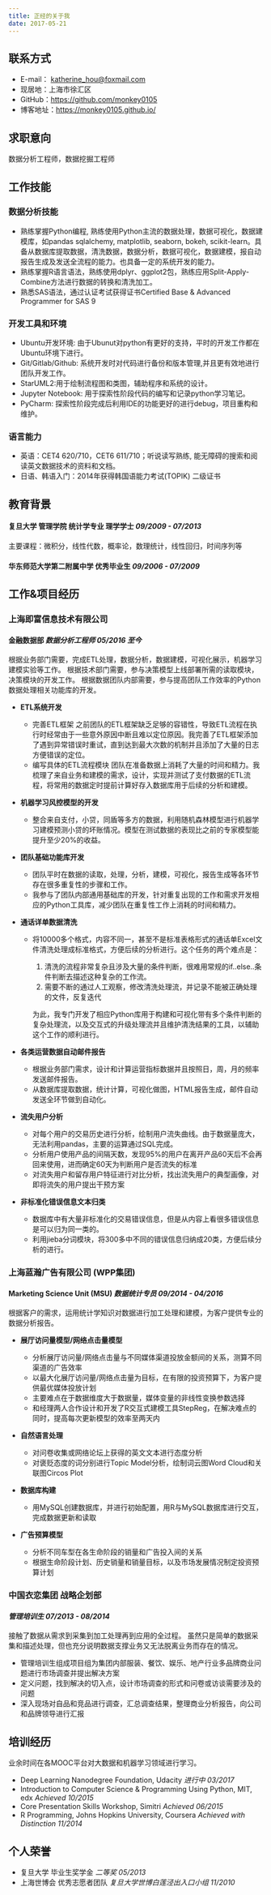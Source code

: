 ```yaml
---
title: 正经的关于我
date: 2017-05-21
---
```


## 联系方式
* E-mail： katherine_hou@foxmail.com
* 现居地：上海市徐汇区
* GitHub：https://github.com/monkey0105
* 博客地址：https://monkey0105.github.io/

## 求职意向

数据分析工程师，数据挖掘工程师

## 工作技能

### 数据分析技能

* 熟练掌握Python编程, 熟练使用Python主流的数据处理，数据可视化，数据建模库，如pandas  sqlalchemy,  matplotlib, seaborn, bokeh,  scikit-learn。具备从数据库提取数据，清洗数据，数据分析，数据可视化，数据建模，报自动报告生成及发送全流程的能力。也具备一定的系统开发的能力。
* 熟练掌握R语言语法，熟练使用dplyr、ggplot2包，熟练应用Split-Apply-Combine方法进行数据的转换和清洗加工。
* 熟悉SAS语法，通过认证考试获得证书Certified Base & Advanced Programmer for SAS 9

### 开发工具和环境
* Ubuntu开发环境: 由于Ubunut对python有更好的支持，平时的开发工作都在Ubuntu环境下进行。
* Git/Gitlab/Github: 系统开发时对代码进行备份和版本管理,并且更有效地进行团队开发工作。
* StarUML2:用于绘制流程图和类图，辅助程序和系统的设计。
* Jupyter Notebook: 用于探索性阶段代码的编写和记录python学习笔记。
* PyCharm: 探索性阶段完成后利用IDE的功能更好的进行debug，项目重构和维护。

### 语言能力
* 英语：CET4 620/710，CET6 611/710；听说读写熟练, 能无障碍的搜索和阅读英文数据技术的资料和文档。
* 日语、韩语入门：2014年获得韩国语能力考试(TOPIK) 二级证书


## 教育背景

#### 复旦大学 管理学院 统计学专业 理学学士          _09/2009 - 07/2013_
主要课程：微积分，线性代数，概率论，数理统计，线性回归，时间序列等
#### 华东师范大学第二附属中学  优秀毕业生            _09/2006 - 07/2009_ 

## 工作&项目经历

### 上海即富信息技术有限公司
#### 金融数据部     _数据分析工程师          05/2016  至今_
根据业务部门需要，完成ETL处理，数据分析，数据建模，可视化展示，机器学习建模实验等工作。
根据技术部门需要，参与决策模型上线部署所需的读取模块，决策模块的开发工作。
根据数据团队内部需要，参与提高团队工作效率的Python数据处理相关功能库的开发。

* __ETL系统开发__
  * 完善ETL框架
    之前团队的ETL框架缺乏足够的容错性，导致ETL流程在执行时经常由于一些意外原因中断且难以定位原因。我完善了ETL框架添加了遇到异常错误时重试，直到达到最大次数的机制并且添加了大量的日志方便错误的定位。
  * 编写具体的ETL流程模块
    团队在准备数据上消耗了大量的时间和精力。我梳理了来自业务和建模的需求，设计，实现并测试了支付数据的ETL流程，将常用的数据定时提前计算好存入数据库用于后续的分析和建模。

* __机器学习风控模型的开发__
  * 整合来自支付，小贷，同盾等多方的数据，利用随机森林模型进行机器学习建模预测小贷的坏账情况。模型在测试数据的表现比之前的专家模型能提升至少20%的收益。

* __团队基础功能库开发__
  * 团队平时在数据的读取，处理，分析，建模，可视化，报告生成等各环节存在很多重复性的步骤和工作。
  * 我参与了团队内部通用基础库的开发，针对重复出现的工作和需求开发相应的Python工具库，减少团队在重复性工作上消耗的时间和精力。

* __通话详单数据清洗__
  * 将10000多个格式，内容不同一，甚至不是标准表格形式的通话单Excel文件清洗处理成标准格式，方便后续的分析进行。这个任务的两个难点是：
    1. 清洗的流程非常复杂且涉及大量的条件判断，很难用常规的if..else..条件判断去描述这种复杂的工作流。
    2. 需要不断的通过人工观察，修改清洗处理流，并记录不能被正确处理的文件，反复迭代

    为此，我专门开发了相应Python库用于构建和可视化带有多个条件判断的复杂处理流，以及交互式的升级处理流并且维护清洗结果的工具，以辅助这个工作的顺利进行。

* **各类运营数据自动邮件报告**

  * 根据业务部门需求，设计和计算运营指标数据并且按照日，周，月的频率发送邮件报告。
  * 从数据库提取数据，统计计算，可视化做图，HTML报告生成，邮件自动发送全环节做到自动化。

* __流失用户分析__
  * 对每个用户的交易历史进行分析，绘制用户流失曲线。由于数据量庞大，无法利用pandas，主要的运算通过SQL完成。
  * 分析用户使用产品的间隔天数，发现95%的用户在离开产品60天后不会再回来使用，进而确定60天为判断用户是否流失的标准
  * 对流失用户和留存用户特征进行对比分析，找出流失用户的典型画像，对即将流失的用户提出干预方案

* __非标准化错误信息文本归类__
  * 数据库中有大量非标准化的交易错误信息，但是从内容上看很多错误信息是可以归为同一类的。
  * 利用jieba分词模块，将300多中不同的错误信息归纳成20类，方便后续分析的进行。

### 上海蓝瀚广告有限公司 (WPP集团) 
#### Marketing Science Unit (MSU)    _数据统计专员         09/2014 - 04/2016_
根据客户的需求，运用统计学知识对数据进行加工处理和建模，为客户提供专业的数据分析报告。

* __展厅访问量模型/网络点击量模型__
  * 分析展厅访问量/网络点击量与不同媒体渠道投放金额间的关系，测算不同渠道的广告效率
  * 以最大化展厅访问量/网络点击量为目标，在有限的投资预算下，为客户提供最优媒体投放计划
  * 主要难点在于数据维度大于数据量，媒体变量的非线性变换参数选择
  * 和经理两人合作设计和开发了R交互式建模工具StepReg，在解决难点的同时，提高每次更新模型的效率至两天内

* __自然语言处理__
  * 对问卷收集或网络论坛上获得的英文文本进行态度分析
  * 对褒贬态度的词分别进行Topic Model分析，绘制词云图Word Cloud和关联图Circos Plot

* __数据库构建__
  * 用MySQL创建数据库，并进行初始配置，用R与MySQL数据库进行交互，完成数据更新和读取

* __广告预算模型__
  * 分析不同车型在各生命阶段的销量和广告投入间的关系
  * 根据生命阶段计划、历史销量和销量目标，以及市场发展情况制定投资预算计划

### 中国衣恋集团    战略企划部
#### _管理培训生         07/2013 - 08/2014_
接触了数据从需求到采集到加工处理再到应用的全过程。
虽然只是简单的数据采集和描述处理，但也充分说明数据支撑业务又无法脱离业务而存在的情况。

* 管理培训⽣组成项⽬组为集团内部服装、餐饮、娱乐、地产⾏业多品牌商业问题进⾏市场调查并提出解决⽅案
* 定义问题，找到解决的切⼊点，设计市场调查的形式和问卷或访谈需要涉及的问题
* 深⼊现场对⾃品和竞品进⾏调查，汇总调查结果，整理商业分析报告，向公司和品牌领导进⾏汇报

## 培训经历
业余时间在各MOOC平台对大数据和机器学习领域进行学习。

* Deep Learning Nanodegree Foundation, Udacity      _进行中   03/2017_
* Introduction to Computer Science & Programming Using Python, MIT, edx      _Achieved   10/2015_
* Core Presentation Skills Workshop, Simitri      _Achieved    06/2015_
* R Programming, Johns Hopkins University, Coursera     _Achieved with Distinction    11/2014_

## 个人荣誉

* 复旦大学 毕业生奖学金      _二等奖                 05/2013_
* 上海世博会  优秀志愿者团队      _复旦大学世博白莲泾出入口小组                     11/2010_

